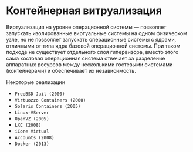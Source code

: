 # Контейнерная витруализация
Виртуализация на уровне операционной системы — 
позволяет запускать изолированные виртуальные 
системы на одном физическом узле, но не позволяет
запускать операционные системы с ядрами, отличными
от типа ядра базовой операционной системы. При
таком подходе не существует отдельного слоя
гипервизора, вместо этого сама хостовая операционная
система отвечает за разделение аппаратных ресурсов
между несколькими гостевыми системами
(контейнерами) и обеспечивает их независимость.

Некоторые реализации
* `FreeBSD Jail (2000)`
* `Virtuozzo Containers (2000)`
* `Solaris Containers (2005)`
* `Linux-VServer`
* `OpenVZ (2005)`
* `LXC (2008)`
* `iCore Virtual`
* `Accounts (2008)`
* `Docker (2013)`